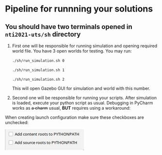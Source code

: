 # Pipeline for runnning your solutions

## You should have two terminals opened in ```nti2021-uts/sh``` directory

1. First one will be responsible for running simulation and opening required world file. You have 3 open worlds for testing. You may run: 

    ```./sh/run_simulation.sh 0```

    ```./sh/run_simulation.sh 1```

    ```./sh/run_simulation.sh 2```

    This will open Gazebo GUI for simulation and world with this number.

2. Second one will be responsible for running your scripts. After simulation is loaded, execute your python script as usual. Debugging in PyCharm works as ~~a charm~~ usual, **BUT** requires using a workaround:

When creating launch configuration make sure these checkboxes are unchecked:

![](./pycharm_kludge.png)

